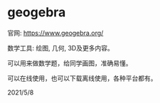 # geogebra

官网: https://www.geogebra.org/  

数学工具: 绘图, 几何, 3D及更多内容。  

可以用来做数学题，给同学画图，准确易懂。  

可以在线使用，也可以下载离线使用，各种平台都有。  


2021/5/8  
